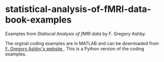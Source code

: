 statistical-analysis-of-fMRI-data-book-examples
===============================================

Examples from *Statiscal Analysis of fMRI data* by F. Gregory Ashby.


The orginal coding examples are in MATLAB and can be downloaded from [F. Gregory Ashby's website ](https://labs.psych.ucsb.edu/ashby/gregory/Matlab.html). This is a Python version of the coding examples.
